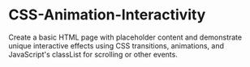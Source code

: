 # CSS-Animation-Interactivity
Create a basic HTML page with placeholder content and demonstrate unique interactive effects using CSS transitions, animations, and JavaScript's classList for scrolling or other events.
